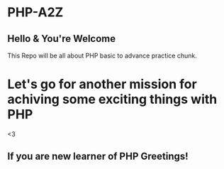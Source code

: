 # PHP-A2Z

## Hello & You're Welcome

This Repo will be all about PHP basic to advance practice chunk.


# Let's go for another mission for achiving some exciting things with PHP

<3

## If you are new learner of PHP Greetings!
